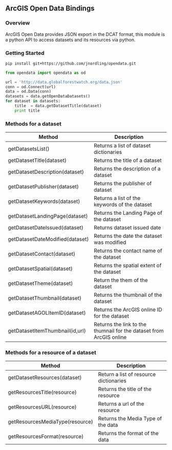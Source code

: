 ## ArcGIS Open Data Bindings

### Overview
ArcGIS Open Data provides JSON export in the DCAT format, this module is a python API to access datasets and its resources via python.

### Getting Started
```sh
pip install git+https://github.com/jnordling/opendata.git
```

```python
from opendata import opendata as od

url = 'http://data.globalforestwatch.org/data.json'
conn = od.Connect(url)
data = od.Data(conn)
datasets = data.getOpenDataDatasets()
for dataset in datasets:
    title  = data.getDatasetTitle(dataset)
    print title
```
### Methods for a dataset

Method | Description
------------ | -------------
getDatasetsList() | Returns a list of dataset dictionaries
getDatasetTitle(dataset)| Returns the title of a dataset
getDatasetDescription(dataset)| Returns the description of a dataset
getDatasetPublisher(dataset)| Returns the publisher of dataset
getDatasetKeywords(dataset)| Returns a list of the keywords of the dataset
getDatasetLandingPage(dataset)| Returns the Landing Page of the dataset
getDatasetDateIssued(dataset)| Returns dataset issued date
getDatasetDateModified(dataset)| Returns the date the dataset was modified 
getDatasetContact(dataset)| Returns the contact name of the dataset
getDatasetSpatial(dataset)| Returns the spatial extent of the dataset
getDatasetTheme(dataset)| Return the them of the dataset
getDatasetThumbnail(dataset)| Returns the thumbnail of the dataset
getDatasetAGOLItemID(dataset)| Returns the ArcGIS online ID for the dataset
getDatasetItemThumbnail(id,url)| Returns the link to the thumnail for the dataset from ArcGIS online

### Methods for a resource of a dataset
Method | Description
------------ | -------------
getDatasetResources(dataset)| Return a list of resource dictionaries
getResourcesTitle(resource)| Returns the title of the resource
getResourcesURL(resource)| Returns a url of the resource
getResourcesMediaType(resource)| Returns the Media Type of the data
getResourcesFormat(resource)| Returns the format of the data
 